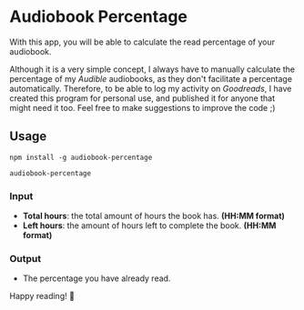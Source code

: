 # Audiobook Percentage

With this app, you will be able to calculate the read percentage of your audiobook.

Although it is a very simple concept, I always have to manually calculate the percentage of my _Audible_ audiobooks, as they don't facilitate a percentage automatically. Therefore, to be able to log my activity on _Goodreads_, I have created this program for personal use, and published it for anyone that might need it too. Feel free to make suggestions to improve the code ;)
 
## Usage

```shell
npm install -g audiobook-percentage

audiobook-percentage
```

### Input
- **Total hours**: the total amount of hours the book has. **(HH:MM format)**
- **Left hours**: the amount of hours left to complete the book. **(HH:MM format)**

### Output
- The percentage you have already read.


Happy reading! 📖
